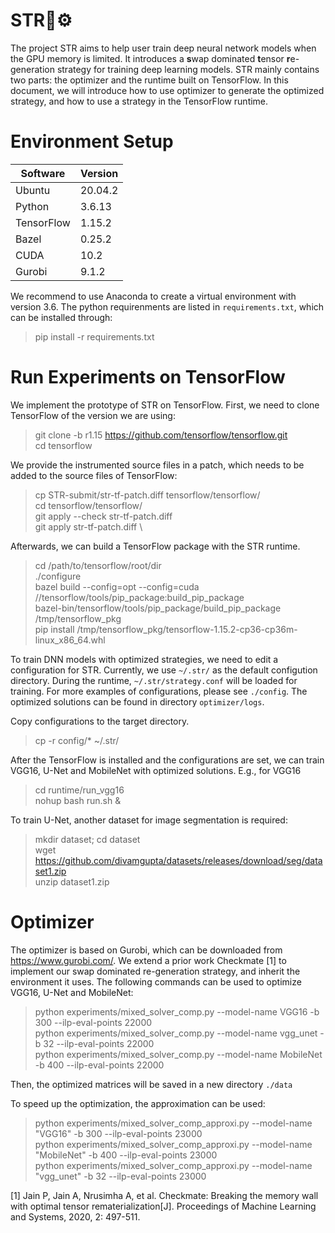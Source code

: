 # STR🚀⚙
The project STR aims to help user train deep neural network models when the GPU memory is limited. It introduces a **s**wap dominated **t**ensor **r**e-generation strategy for training deep learning models. STR mainly contains two parts: the optimizer and the runtime built on TensorFlow. In this document, we will introduce how to use optimizer to generate the optimized strategy, and how to use a strategy in the TensorFlow runtime.

# Environment Setup
| Software   | Version |
|------------|---------|
| Ubuntu     | 20.04.2 |
| Python     | 3.6.13  |
| TensorFlow | 1.15.2  |
| Bazel      | 0.25.2  |
| CUDA       | 10.2    |
| Gurobi     | 9.1.2   |

We recommend to use Anaconda to create a virtual environment with version 3.6. The python requirenments are listed in `requirements.txt`, which can be installed through:
> pip install -r requirements.txt

# Run Experiments on TensorFlow
We implement the prototype of STR on TensorFlow. First, we need to clone TensorFlow of the version we are using:
> git clone -b r1.15 https://github.com/tensorflow/tensorflow.git \
> cd tensorflow

We provide the instrumented source files in a patch, which needs to be added to the source files of TensorFlow:
> cp STR-submit/str-tf-patch.diff tensorflow/tensorflow/ \
> cd tensorflow/tensorflow/ \
> git apply --check str-tf-patch.diff \
> git apply str-tf-patch.diff \

Afterwards, we can build a TensorFlow package with the STR runtime.
> cd /path/to/tensorflow/root/dir \
> ./configure \
> bazel build --config=opt --config=cuda //tensorflow/tools/pip_package:build_pip_package \
> bazel-bin/tensorflow/tools/pip_package/build_pip_package /tmp/tensorflow_pkg \
> pip install /tmp/tensorflow_pkg/tensorflow-1.15.2-cp36-cp36m-linux_x86_64.whl

To train DNN models with optimized strategies, we need to edit a configuration for STR. Currently, we use `~/.str/` as the default configution directory. During the runtime, `~/.str/strategy.conf` will be loaded for training. For more examples of configurations, please see `./config`. The optimized solutions can be found in directory `optimizer/logs`.

Copy configurations to the target directory.
> cp -r config/* ~/.str/

After the TensorFlow is installed and the configurations are set, we can train VGG16, U-Net and MobileNet with optimized solutions. E.g., for VGG16
> cd runtime/run_vgg16 \
> nohup bash run.sh &

To train U-Net, another dataset for image segmentation is required:
> mkdir dataset; cd dataset \
> wget https://github.com/divamgupta/datasets/releases/download/seg/dataset1.zip \
> unzip dataset1.zip

# Optimizer
The optimizer is based on Gurobi, which can be downloaded from https://www.gurobi.com/. We extend a prior work Checkmate [1] to implement our swap dominated re-generation strategy, and inherit the environment it uses. The following commands can be used to optimize VGG16, U-Net and MobileNet:

> python experiments/mixed_solver_comp.py --model-name VGG16 -b 300 --ilp-eval-points 22000 \
python experiments/mixed_solver_comp.py --model-name vgg_unet -b 32 --ilp-eval-points 22000 \
python experiments/mixed_solver_comp.py --model-name MobileNet -b 400 --ilp-eval-points 22000

Then, the optimized matrices will be saved in a new directory `./data`

To speed up the optimization, the approximation can be used:
> python experiments/mixed_solver_comp_approxi.py --model-name "VGG16" -b 300 --ilp-eval-points 23000 \
python experiments/mixed_solver_comp_approxi.py --model-name "MobileNet" -b 400 --ilp-eval-points 23000 \
python experiments/mixed_solver_comp_approxi.py --model-name "vgg_unet" -b 32 --ilp-eval-points 23000


[1] Jain P, Jain A, Nrusimha A, et al. Checkmate: Breaking the memory wall with optimal tensor rematerialization[J]. Proceedings of Machine Learning and Systems, 2020, 2: 497-511.